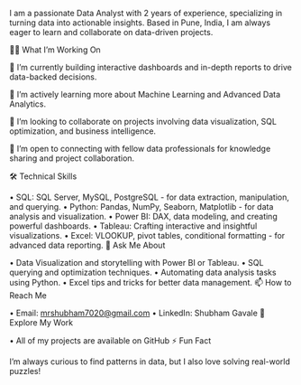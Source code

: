 I am a passionate Data Analyst with 2 years of experience, specializing in turning data into actionable insights. Based in Pune, India, I am always eager to learn and collaborate on data-driven projects.

👨‍💻 What I’m Working On

🔭 I’m currently building interactive dashboards and in-depth reports to drive data-backed decisions.

🌱 I’m actively learning more about Machine Learning and Advanced Data Analytics.

👯 I’m looking to collaborate on projects involving data visualization, SQL optimization, and business intelligence.

🤝 I’m open to connecting with fellow data professionals for knowledge sharing and project collaboration.

🛠️ Technical Skills

•	SQL: SQL Server, MySQL, PostgreSQL - for data extraction, manipulation, and querying.
•	Python: Pandas, NumPy, Seaborn, Matplotlib - for data analysis and visualization.
•	Power BI: DAX, data modeling, and creating powerful dashboards.
•	Tableau: Crafting interactive and insightful visualizations.
•	Excel: VLOOKUP, pivot tables, conditional formatting - for advanced data reporting.
💬 Ask Me About

•	Data Visualization and storytelling with Power BI or Tableau.
•	SQL querying and optimization techniques.
•	Automating data analysis tasks using Python.
•	Excel tips and tricks for better data management.
📫 How to Reach Me

•	Email: mrshubham7020@gmail.com
•	LinkedIn: Shubham Gavale
🔗 Explore My Work

•	All of my projects are available on GitHub
⚡ Fun Fact

I’m always curious to find patterns in data, but I also love solving real-world puzzles!
